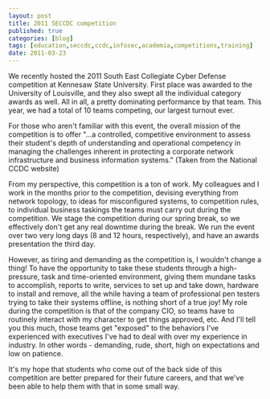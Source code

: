```yaml
---
layout: post
title: 2011 SECCDC competition
published: true
categories: [blog]
tags: [education,seccdc,ccdc,infosec,academia,competitions,training]
date: 2011-03-23
---
```


We recently hosted the 2011 South East Collegiate Cyber Defense competition at Kennesaw State University.  First place was awarded to the University of Louisville, and they also swept all the individual category awards as well.  All in all, a pretty dominating performance by that team.  This year, we had a total of 10 teams competing, our largest turnout ever.

For those who aren't familiar with this event, the overall mission of the competition is to offer "...a controlled, competitive environment to assess their student's depth of understanding and operational competency in managing the challenges inherent in protecting a corporate network infrastructure and business information systems." (Taken from the National CCDC website)

From my perspective, this competition is a ton of work.  My colleagues and I work in the months prior to the competition, devising everything from network topology, to ideas for misconfigured systems,  to competition rules, to individual business taskings the teams must carry out during the competition.  We stage the competition during our spring break, so we effectively don't get any real downtime during the break.  We run the event over two very long days (8 and 12 hours, respectively), and have an awards presentation the third day.

However, as tiring and demanding as the competition is, I wouldn't change a thing!  To have the opportunity to take these students through a high-pressure, task and time-oriented environment, giving them mundane tasks to accomplish, reports to write, services to set up and take down, hardware to install and remove, all the while having a team of professional pen testers trying to take their systems offline, is nothing short of a true joy!  My role during the competition is that of the company CIO, so teams have to routinely interact with my character to get things approved, etc.  And I'll tell you this much, those teams get "exposed" to the behaviors I've experienced with executives I've had to deal with over my experience in industry.  In other words - demanding, rude, short, high on expectations and low on patience.

It's my hope that students who come out of the back side of this competition are better prepared for their future careers, and that we've been able to help them with that in some small way.
